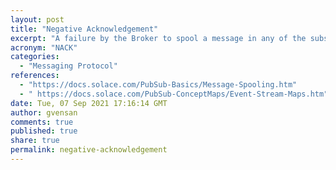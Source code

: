 ```yaml
---
layout: post
title: "Negative Acknowledgement"
excerpt: "A failure by the Broker to spool a message in any of the subscriber queues results in message roll back on all co-operating queues, and the producer is sent a negative acknowledgment."
acronym: "NACK"
categories:
  - "Messaging Protocol"
references:
  - "https://docs.solace.com/PubSub-Basics/Message-Spooling.htm"
  - " https://docs.solace.com/PubSub-ConceptMaps/Event-Stream-Maps.htm"
date: Tue, 07 Sep 2021 17:16:14 GMT
author: gvensan
comments: true
published: true
share: true
permalink: negative-acknowledgement
---
```

